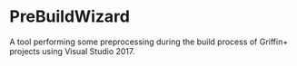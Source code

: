 # PreBuildWizard
A tool performing some preprocessing during the build process of Griffin+ projects using Visual Studio 2017.
